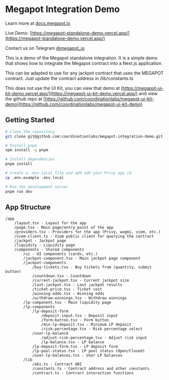 # Megapot Integration Demo

Learn more at [docs.megapot.io](https://docs.megapot.io/developers/start-here.md)

Live Demo: [https://megapot-standalone-demo.vercel.app/](https://megapot-standalone-demo.vercel.app/)

Contact us on Telegram [@megapot_io](https://t.me/megapot_io)

This is a demo of the Megapot standalone integration. It is a simple demo that shows how to integrate the Megapot contract into a Next.js application.

This can be adapted to use for any jackpot contract that uses the MEGAPOT contract.  Just update the contract address in /lib/constants.ts

This does not use the UI Kit, you can view that demo at [https://megapot-ui-kit-demo.vercel.app/](https://megapot-ui-kit-demo.vercel.app/) and view the github repo at [https://github.com/coordinationlabs/megapot-ui-kit-demo](https://github.com/coordinationlabs/megapot-ui-kit-demo)

## Getting Started

```bash
# Clone the repository
git clone git@github.com:coordinationlabs/megapot-integration-demo.git

# Install pnpm
npm install -g pnpm

# Install dependencies
pnpm install

# Create a .env.local file and add add your Privy app id
cp .env.example .env.local

# Run the development server
pnpm run dev
```

## App Structure

```
/app
    /layout.tsx - Layout for the app
    /page.tsx - Main page/entry point of the app
    /providers.tsx - Providers for the app (Privy, wagmi, viem, etc.)
    /viem-client.ts - Viem public client for querying the contract
    /jackpot - Jackpot page
    /liquidity - Liquidity page
    /components - Shared components
        /ui - UI components (cards, etc.)
        /jackpot-component.tsx - Main jackpot page component
        /jackpot-components
            /buy-tickets.tsx - Buy tickets from (quantity, submit button)
            /countdown.tsx - Countdown
            /current-jackpot.tsx - Current jackpot size
            /last-jackpot.tsx - Last jackpot results
            /ticket-price.tsx - Ticket cost
            /winning-odds.tsx - Winning odds
            /withdraw-winnings.tsx - Withdraw winnings
        /lp-component.tsx - Main liquidity page
        /lp-components
            /lp-deposit-form
                /deposit-input.tsx - Deposit input
                /form-button.tsx - Form button
                /min-lp-deposit.tsx - Minimum LP deposit
                /risk-percentage.tsx - Risk percentage select
            /user-lp-balance
                /adjust-risk-percentage.tsx - Adjust risk input
                /lp-balance.tsx - LP balance
            /lp-deposit-form.tsx - LP deposit form
            /lp-pool-status.tsx - LP pool status (Open/Closed)
            /user-lp-balances.tsx - User LP balances
        /lib
            /abi.ts - Contract ABI
            /constants.ts - Contract address and other constants
            /contract.ts - Contract interaction functions
```